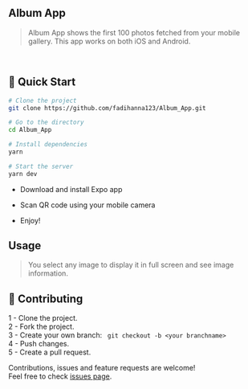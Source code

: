 ## Album App 
> Album App shows the first 100 photos fetched from your mobile gallery. This app works on both iOS and Android. 

<br />

## 🚀 Quick Start
```sh
# Clone the project
git clone https://github.com/fadihanna123/Album_App.git
```

```sh
# Go to the directory
cd Album_App
```

```sh
# Install dependencies
yarn
```

```sh
# Start the server
yarn dev
```
- Download and install Expo app

- Scan QR code using your mobile camera

- Enjoy!

## Usage
> You select any image to display it in full screen and see image information.

## 🤝 Contributing
1 - Clone the project. <br />
2 - Fork the project. <br />
3 - Create your own branch: ```
git checkout -b <your branchname>``` <br />
4 - Push changes. <br />
5 - Create a pull request. <br />

Contributions, issues and feature requests are welcome!<br />Feel free to check [issues page](https://github.com/fadihanna123/Album_App/issues).

